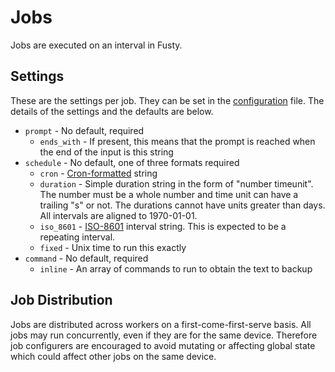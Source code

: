 # Jobs

Jobs are executed on an interval in Fusty.

## Settings

These are the settings per job. They can be set in the [configuration](configuration.md) file. The details of the
settings and the defaults are below.

* `prompt` - No default, required
  * `ends_with` - If present, this means that the prompt is reached when the end of the input is this string
* `schedule` - No default, one of three formats required
  * `cron` - [Cron-formatted](https://en.wikipedia.org/wiki/Cron#Format) string
  * `duration` - Simple duration string in the form of "number timeunit". The number must be a whole number and time
    unit can have a trailing "s" or not. The durations cannot have units greater than days. All intervals are aligned to
    1970-01-01.
  * `iso_8601` - [ISO-8601](https://en.wikipedia.org/wiki/ISO_8601#Time_intervals) interval string. This is expected to
    be a repeating interval.
  * `fixed` - Unix time to run this exactly
* `command` - No default, required
  * `inline` - An array of commands to run to obtain the text to backup

## Job Distribution

Jobs are distributed across workers on a first-come-first-serve basis. All jobs may run concurrently, even if they are
for the same device. Therefore job configurers are encouraged to avoid mutating or affecting global state which could
affect other jobs on the same device.